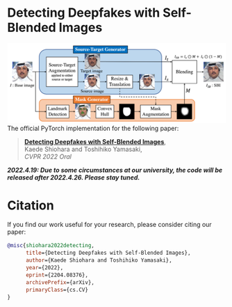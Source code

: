 # Detecting Deepfakes with Self-Blended Images
![Overview](overview.png)  
The official PyTorch implementation for the following paper: 
> [**Detecting Deepfakes with Self-Blended Images**](),  
> Kaede Shiohara and Toshihiko Yamasaki,  
> *CVPR 2022 Oral*

***2022.4.19: Due to some circumstances at our university, the code will be released after 2022.4.26. Please stay tuned.***

<!-- 
# Recomended Development Environment
* GPU: NVIDIA A100
* CUDA: 11.1
* Docker: 20.10.8


# Setup
## Dataset
Download datasets and place them in `./data/` folder.
For example, download [Celeb-DF-v2](https://github.com/yuezunli/celeb-deepfakeforensics) and place it:
```
.
└── data
    └── Celeb-DF-v2
        ├── Celeb-real
        │   └── videos
        │       └── *.mp4
        ├── Celeb-synthesis
        │   └── videos
        │       └── *.mp4
        ├── Youtube-real
        │   └── videos
        │       └── *.mp4
        └── List_of_testing_videos.txt
```
For other datasets, please refer to `./data/datasets.md` .

## Landmark Detector
We use 81 landmarks detector in training.  
Download [here](https://github.com/codeniko/shape_predictor_81_face_landmarks) and place it in `./src/preprocess/` folder.  

## Pretrained model
We provide pretrained EfficientNet-B4.  
Download [here]() and place it in `./weights/` folder.

## Execute docker
1. Replace the absolute path to this repository in `./exec.sh` .
2. Run the shell scripts:
```bash
bash build.sh
bash exec.sh
```


# Test
For example, run the inference on Celeb-DF-v2:
```bash
CUDA_VISIBLE_DEVICES=* python3 src/inference/inference_dataset.py \
-w weights/efnb4_sbi.tar \
-d CDF
```
The result will be displayed.

We also provide inference code for a single video:
```bash
CUDA_VISIBLE_DEVICES=* python3 src/inference/inference_video.py \
-w weights/efnb4_sbi.tar \
-i /path/to/video.mp4
```
and for an image:
```bash
CUDA_VISIBLE_DEVICES=* python3 src/inference/inference_image.py \
-w weights/efnb4_sbi.tar \
-i /path/to/image.png
```

# Training
1. Download [FF++](https://github.com/ondyari/FaceForensics) real videos and place them in `./data/` folder:
```
.
└── data
    └── FaceForensics++
        ├── original_sequences
        │   └── youtube
        │       └── raw
        │           └── videos
        │               └── *.mp4
        ├── train.json
        ├── val.json
        └── test.json
```
2. Run the two codes to extract the video frames, landmarks, and bboxes: (take about 4h and 1.5h, respectively)
```bash
python3 src/preprocess/crop_dlib_ff.py -d Original
CUDA_VISIBLE_DEVICES=* python3 src/preprocess/crop_retina_ff.py -d Original
```

3. Run the training: (take about 13h)
```bash
CUDA_VISIBLE_DEVICES=* python3 src/train_sbi.py \
src/configs/sbi/efnb4.json \
-n sbi
```
Top five checkpoints will be saved in `./output/` folder. As descrived in our paper, we use a latest one for evaluations. -->

# Citation
If you find our work useful for your research, please consider citing our paper:
```bibtex
@misc{shiohara2022detecting,
      title={Detecting Deepfakes with Self-Blended Images}, 
      author={Kaede Shiohara and Toshihiko Yamasaki},
      year={2022},
      eprint={2204.08376},
      archivePrefix={arXiv},
      primaryClass={cs.CV}
}
```